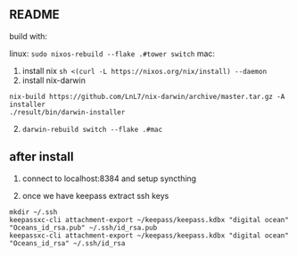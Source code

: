 ## README

build with:

linux: `sudo nixos-rebuild --flake .#tower switch`
mac: 
  1. install nix `sh <(curl -L https://nixos.org/nix/install) --daemon`
  2. install nix-darwin 
  ```
nix-build https://github.com/LnL7/nix-darwin/archive/master.tar.gz -A installer
./result/bin/darwin-installer
  ```
  2. `darwin-rebuild switch --flake .#mac`


## after install

1. connect to localhost:8384 and setup syncthing

2. once we have keepass extract ssh keys

```
mkdir ~/.ssh
keepassxc-cli attachment-export ~/keepass/keepass.kdbx "digital ocean" "Oceans_id_rsa.pub" ~/.ssh/id_rsa.pub
keepassxc-cli attachment-export ~/keepass/keepass.kdbx "digital ocean" "Oceans_id_rsa" ~/.ssh/id_rsa
````



